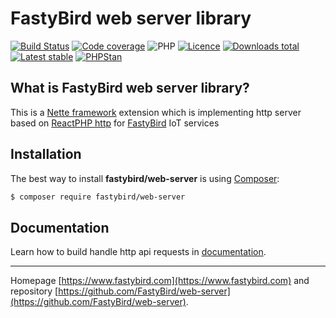# FastyBird web server library

[![Build Status](https://img.shields.io/travis/com/FastyBird/web-server.svg?style=flat-square)](https://travis-ci.com/FastyBird/web-server)
[![Code coverage](https://img.shields.io/coveralls/FastyBird/web-server.svg?style=flat-square)](https://coveralls.io/r/FastyBird/web-server)
![PHP](https://img.shields.io/packagist/php-v/fastybird/web-server?style=flat-square)
[![Licence](https://img.shields.io/packagist/l/FastyBird/web-server.svg?style=flat-square)](https://packagist.org/packages/FastyBird/web-server)
[![Downloads total](https://img.shields.io/packagist/dt/FastyBird/web-server.svg?style=flat-square)](https://packagist.org/packages/FastyBird/web-server)
[![Latest stable](https://img.shields.io/packagist/v/FastyBird/web-server.svg?style=flat-square)](https://packagist.org/packages/FastyBird/web-server)
[![PHPStan](https://img.shields.io/badge/PHPStan-enabled-brightgreen.svg?style=flat-square)](https://github.com/phpstan/phpstan)

## What is FastyBird web server library?

This is a [Nette framework](https://nette.org) extension which is implementing http server based on [ReactPHP http](https://github.com/reactphp/http) for [FastyBird](https://www.fastybird.com) IoT services

## Installation

The best way to install **fastybird/web-server** is using [Composer](http://getcomposer.org/):

```sh
$ composer require fastybird/web-server
```

## Documentation

Learn how to build handle http api requests in [documentation](https://github.com/FastyBird/web-server/blob/master/docs/en/index.md).

***
Homepage [https://www.fastybird.com](https://www.fastybird.com) and repository [https://github.com/FastyBird/web-server](https://github.com/FastyBird/web-server).
